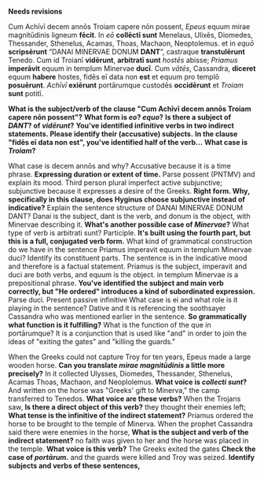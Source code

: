 **Needs revisions**

Cum Achīvī decem annōs Troiam capere nōn possent, *Epeus* equum mirae magnitūdinis ligneum **fēcit**. In *eō* **collēctī sunt** Menelaus, Ulixēs, Diomedes, Thessander, Sthenelus, Acamas, Thoas, Machaon, Neoptolemus. et in *equō* **scripsērunt** “DANAI MINERVAE DONUM **DANT**”, castraque **transtulērunt** Tenedo. Cum id Troianī **vidērunt**, **arbitratī sunt** *hostēs* abisse; *Priamus* **imperāvit** equum in templum Minervae **ducī**. Cum *vātēs*, Cassandra, **diceret** equum **habere** hostes, fidēs eī data non **est** et equum pro templō **posuērunt**. *Achīvī* **exiērunt** portārumque custodēs **occidērunt** et *Troiam* **sunt** potitī.


**What is the subject/verb of the clause "Cum Achīvī decem annōs Troiam capere nōn possent"?**
**What form is *eo*? *equo*?**
**Is there a subject of *DANT*?  of *vidērunt*?**
**You've identified infinitive verbs in two indirect statements.  Please identify their (accusative) subjects.**
**In the clause "fidēs eī data non est", you've identified half of the verb...**
**What case is *Troiam*?**


What case is decem annōs and why? Accusative because it is a time phrase. **Expressing duration or extent of time.**
Parse possent (PNTMV) and explain its mood. Third person plural imperfect active subjunctive; subjunctive because it expresses a desire of the Greeks. **Right form. Why, specifically in this clause, does Hyginus choose subjunctive instead of indicative?**
Explain the sentence structure of DANAI MINERVAE DONUM DANT? Danai is the subject, dant is the verb, and donum is the object, with Minervae describing it. **What's another possible case of *Minervae*?**
What type of verb is arbitrati sunt? Participle. **It's built using the fourth part, but this is a full, conjugated verb form.**
What kind of grammatical construction do we have in the sentence Priamus imperavit equum in templum Minervae duci? Identify its constituent parts. The sentence is in the indicative mood and therefore is a factual statement. Priamus is the subject, imperavit and duci are both verbs, and equum is the object. in templum Minervae is a prepositional phrase. **You've identified the subject and main verb correctly, but "He ordered" introduces a kind of subordinated expression.**
Parse duci. Present passive infinitive
What case is ei and what role is it playing in the sentence? Dative and it is referencing the soothsayer Cassandra who was mentioned earlier in the sentence. **So grammatically what function is it fulfilling?**
What is the function of the que in portārumque? It is a conjunction that is used like "and" in order to join the ideas of "exiting the gates" and "killing the guards."

When the Greeks could not capture Troy for ten years, Epeus made a large wooden horse. **Can you translate *mirae magnitūdinis* a little more precisely?**
In it collected Ulysses, Diomedes, Thessander, Sthenelus, Acamas Thoas, Machaon, and Neoplolemus. **What voice is *collecti sunt*?**
And written on the horse was "Greeks' gift to Minerva," the camp transferred to Tenedos.  **What voice are these verbs?**
When the Trojans saw, **Is there a direct object of this verb?**
they thought their enemies left; **What tense is the infinitive of the indirect statement?**
Priamus ordered the horse to be brought to the temple of Minerva.
When the prophet Cassandra said there were enemies in the horse,  **What is the subject and verb of the indirect statement?**
no faith was given to her and the horse was placed in the temple. **What voice is this verb?**
The Greeks exited the gates **Check the case of *portārum*.**
and the guards were killed and Troy was seized.    **Identify subjects and verbs of these sentences,**
